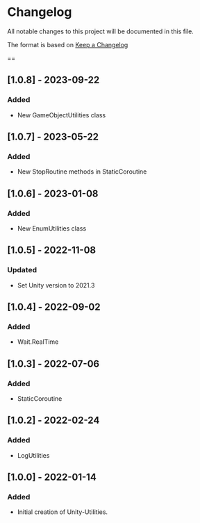 # Changelog
All notable changes to this project will be documented in this file.

The format is based on [Keep a Changelog](https://keepachangelog.com/en/1.0.0/)

==
## [1.0.8] - 2023-09-22
### Added
- New GameObjectUtilities class

## [1.0.7] - 2023-05-22
### Added
- New StopRoutine methods in StaticCoroutine

## [1.0.6] - 2023-01-08
### Added
- New EnumUtilities class

## [1.0.5] - 2022-11-08
### Updated
- Set Unity version to 2021.3

## [1.0.4] - 2022-09-02
### Added
- Wait.RealTime

## [1.0.3] - 2022-07-06
### Added
- StaticCoroutine

## [1.0.2] - 2022-02-24
### Added
- LogUtilities

## [1.0.0] - 2022-01-14
### Added
- Initial creation of Unity-Utilities.